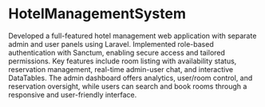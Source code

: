 # HotelManagementSystem
Developed a full-featured hotel management web application with separate admin and user panels using Laravel. Implemented role-based authentication with Sanctum, enabling secure access and tailored permissions. Key features include room listing with availability status, reservation management, real-time admin-user chat, and interactive DataTables. The admin dashboard offers analytics, user/room control, and reservation oversight, while users can search and book rooms through a responsive and user-friendly interface.
